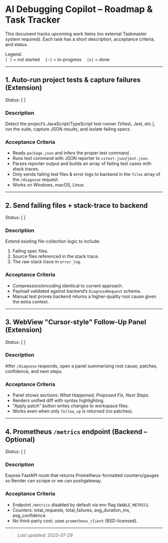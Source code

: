 # AI Debugging Copilot – Roadmap & Task Tracker

This document tracks upcoming work items (no external Taskmaster system required).  Each task has a short description, acceptance criteria, and status.

Legend:  
`[ ]` = not started  `[~]` = in-progress  `[x]` = done

---

## 1. Auto-run project tests & capture failures (Extension)
*Status: [ ]*

### Description
Detect the project’s JavaScript/TypeScript test runner (Vitest, Jest, etc.), run the suite, capture JSON results, and isolate failing specs.

### Acceptance Criteria
- Reads `package.json` and infers the proper test command.
- Runs test command with JSON reporter to `vitest.json`/`jest.json`.
- Parses reporter output and builds an array of failing test cases with stack traces.
- Only sends failing test files & error logs to backend in the `files` array of the `/diagnose` request.
- Works on Windows, macOS, Linux.

---

## 2. Send failing files + stack-trace to backend
*Status: [ ]*

### Description
Extend existing file-collection logic to include:
1. Failing spec files.  
2. Source files referenced in the stack trace.  
3. The raw stack trace in `error_log`.

### Acceptance Criteria
- Compression/encoding identical to current approach.
- Payload validated against backend’s `DiagnoseRequest` schema.
- Manual test proves backend returns a higher-quality root cause given the extra context.

---

## 3. WebView "Cursor-style" Follow-Up Panel (Extension)
*Status: [ ]*

### Description
After `/diagnose` responds, open a panel summarising root cause, patches, confidence, and next steps.

### Acceptance Criteria
- Panel shows sections: *What Happened*, *Proposed Fix*, *Next Steps*.
- Renders unified diff with syntax highlighting.
- "Apply patch" button writes changes to workspace files.
- Works even when only `follow_up` is returned (no patches).

---

## 4. Prometheus `/metrics` endpoint (Backend – Optional)
*Status: [ ]*

### Description
Expose FastAPI route that returns Prometheus-formatted counters/gauges so Render can scrape or we can pushgateway.

### Acceptance Criteria
- Endpoint `/metrics` disabled by default via env flag `ENABLE_METRICS`.
- Counters: total_requests, total_failures, avg_duration_ms, avg_confidence.
- No third-party cost; uses `prometheus_client` (BSD-licensed).

---

> _Last updated: 2025-07-29_

